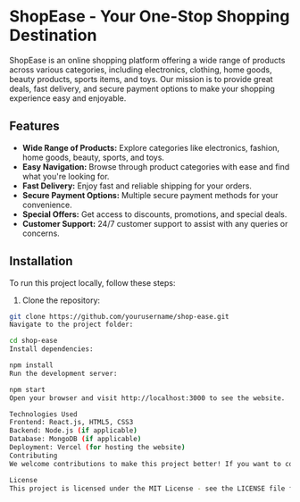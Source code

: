 # ShopEase - Your One-Stop Shopping Destination

ShopEase is an online shopping platform offering a wide range of products across various categories, including electronics, clothing, home goods, beauty products, sports items, and toys. Our mission is to provide great deals, fast delivery, and secure payment options to make your shopping experience easy and enjoyable.

## Features

- **Wide Range of Products:** Explore categories like electronics, fashion, home goods, beauty, sports, and toys.
- **Easy Navigation:** Browse through product categories with ease and find what you're looking for.
- **Fast Delivery:** Enjoy fast and reliable shipping for your orders.
- **Secure Payment Options:** Multiple secure payment methods for your convenience.
- **Special Offers:** Get access to discounts, promotions, and special deals.
- **Customer Support:** 24/7 customer support to assist with any queries or concerns.

## Installation

To run this project locally, follow these steps:

1. Clone the repository:

```bash
git clone https://github.com/yourusername/shop-ease.git
Navigate to the project folder:

cd shop-ease
Install dependencies:

npm install
Run the development server:

npm start
Open your browser and visit http://localhost:3000 to see the website.

Technologies Used
Frontend: React.js, HTML5, CSS3
Backend: Node.js (if applicable)
Database: MongoDB (if applicable)
Deployment: Vercel (for hosting the website)
Contributing
We welcome contributions to make this project better! If you want to contribute, please fork the repository, create a new branch, and submit a pull request. Make sure to follow our code of conduct and style guidelines.

License
This project is licensed under the MIT License - see the LICENSE file for details.
